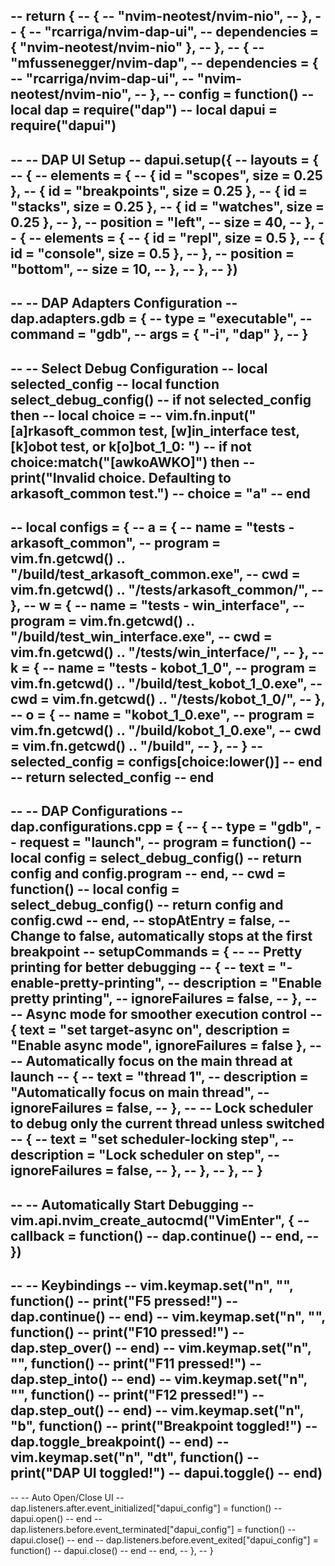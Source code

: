 -- return {
-- 	{
-- 		"nvim-neotest/nvim-nio",
-- 	},
-- 	{
-- 		"rcarriga/nvim-dap-ui",
-- 		dependencies = { "nvim-neotest/nvim-nio" },
-- 	},
-- 	{
-- 		"mfussenegger/nvim-dap",
-- 		dependencies = {
-- 			"rcarriga/nvim-dap-ui",
-- 			"nvim-neotest/nvim-nio",
-- 		},
-- 		config = function()
-- 			local dap = require("dap")
-- 			local dapui = require("dapui")
--
-- 			-- DAP UI Setup
-- 			dapui.setup({
-- 				layouts = {
-- 					{
-- 						elements = {
-- 							{ id = "scopes", size = 0.25 },
-- 							{ id = "breakpoints", size = 0.25 },
-- 							{ id = "stacks", size = 0.25 },
-- 							{ id = "watches", size = 0.25 },
-- 						},
-- 						position = "left",
-- 						size = 40,
-- 					},
-- 					{
-- 						elements = {
-- 							{ id = "repl", size = 0.5 },
-- 							{ id = "console", size = 0.5 },
-- 						},
-- 						position = "bottom",
-- 						size = 10,
-- 					},
-- 				},
-- 			})
--
-- 			-- DAP Adapters Configuration
-- 			dap.adapters.gdb = {
-- 				type = "executable",
-- 				command = "gdb",
-- 				args = { "-i", "dap" },
-- 			}
--
-- 			-- Select Debug Configuration
-- 			local selected_config
-- 			local function select_debug_config()
-- 				if not selected_config then
-- 					local choice =
-- 						vim.fn.input("[a]rkasoft_common test, [w]in_interface test, [k]obot test, or k[o]bot_1_0: ")
-- 					if not choice:match("[awkoAWKO]") then
-- 						print("Invalid choice. Defaulting to arkasoft_common test.")
-- 						choice = "a"
-- 					end
--
-- 					local configs = {
-- 						a = {
-- 							name = "tests - arkasoft_common",
-- 							program = vim.fn.getcwd() .. "/build/test_arkasoft_common.exe",
-- 							cwd = vim.fn.getcwd() .. "/tests/arkasoft_common/",
-- 						},
-- 						w = {
-- 							name = "tests - win_interface",
-- 							program = vim.fn.getcwd() .. "/build/test_win_interface.exe",
-- 							cwd = vim.fn.getcwd() .. "/tests/win_interface/",
-- 						},
-- 						k = {
-- 							name = "tests - kobot_1_0",
-- 							program = vim.fn.getcwd() .. "/build/test_kobot_1_0.exe",
-- 							cwd = vim.fn.getcwd() .. "/tests/kobot_1_0/",
-- 						},
-- 						o = {
-- 							name = "kobot_1_0.exe",
-- 							program = vim.fn.getcwd() .. "/build/kobot_1_0.exe",
-- 							cwd = vim.fn.getcwd() .. "/build",
-- 						},
-- 					}
-- 					selected_config = configs[choice:lower()]
-- 				end
-- 				return selected_config
-- 			end
--
-- 			-- DAP Configurations
-- 			dap.configurations.cpp = {
-- 				{
-- 					type = "gdb",
-- 					request = "launch",
-- 					program = function()
-- 						local config = select_debug_config()
-- 						return config and config.program
-- 					end,
-- 					cwd = function()
-- 						local config = select_debug_config()
-- 						return config and config.cwd
-- 					end,
-- 					stopAtEntry = false, -- Change to false, automatically stops at the first breakpoint
-- 					setupCommands = {
-- 						-- Pretty printing for better debugging
-- 						{
-- 							text = "-enable-pretty-printing",
-- 							description = "Enable pretty printing",
-- 							ignoreFailures = false,
-- 						},
-- 						-- Async mode for smoother execution control
-- 						{ text = "set target-async on", description = "Enable async mode", ignoreFailures = false },
-- 						-- Automatically focus on the main thread at launch
-- 						{
-- 							text = "thread 1",
-- 							description = "Automatically focus on main thread",
-- 							ignoreFailures = false,
-- 						},
-- 						-- Lock scheduler to debug only the current thread unless switched
-- 						{
-- 							text = "set scheduler-locking step",
-- 							description = "Lock scheduler on step",
-- 							ignoreFailures = false,
-- 						},
-- 					},
-- 				},
-- 			}
--
-- 			-- Automatically Start Debugging
-- 			vim.api.nvim_create_autocmd("VimEnter", {
-- 				callback = function()
-- 					dap.continue()
-- 				end,
-- 			})
--
-- 			-- Keybindings
-- 			vim.keymap.set("n", "<F5>", function()
-- 				print("F5 pressed!")
-- 				dap.continue()
-- 			end)
-- 			vim.keymap.set("n", "<F10>", function()
-- 				print("F10 pressed!")
-- 				dap.step_over()
-- 			end)
-- 			vim.keymap.set("n", "<F11>", function()
-- 				print("F11 pressed!")
-- 				dap.step_into()
-- 			end)
-- 			vim.keymap.set("n", "<F12>", function()
-- 				print("F12 pressed!")
-- 				dap.step_out()
-- 			end)
-- 			vim.keymap.set("n", "<Leader>b", function()
-- 				print("Breakpoint toggled!")
-- 				dap.toggle_breakpoint()
-- 			end)
-- 			vim.keymap.set("n", "<Leader>dt", function()
-- 				print("DAP UI toggled!")
-- 				dapui.toggle()
-- 			end)
--
-- 			-- Auto Open/Close UI
-- 			dap.listeners.after.event_initialized["dapui_config"] = function()
-- 				dapui.open()
-- 			end
-- 			dap.listeners.before.event_terminated["dapui_config"] = function()
-- 				dapui.close()
-- 			end
-- 			dap.listeners.before.event_exited["dapui_config"] = function()
-- 				dapui.close()
-- 			end
-- 		end,
-- 	},
-- }
